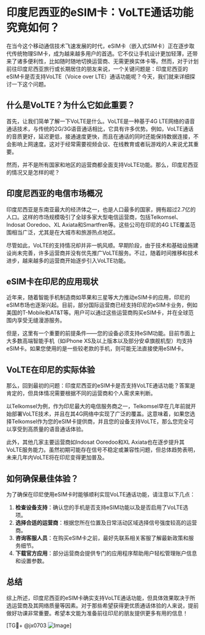 # 印度尼西亚的eSIM卡：VoLTE通话功能究竟如何？

在当今这个移动通信技术飞速发展的时代，eSIM卡（嵌入式SIM卡）正在逐步取代传统物理SIM卡，成为越来越多用户的首选。它不仅让手机设计更加轻薄，还带来了诸多便利性，比如随时随地切换运营商、无需更换实体卡等。然而，对于计划前往印度尼西亚旅行或长期居住的朋友来说，一个关键问题是：印度尼西亚的eSIM卡是否支持VoLTE（Voice over LTE）通话功能呢？今天，我们就来详细探讨一下这个问题。

## 什么是VoLTE？为什么它如此重要？

首先，让我们简单了解一下VoLTE是什么。VoLTE是一种基于4G LTE网络的语音通话技术，与传统的2G/3G语音通话相比，它具有许多优势。例如，VoLTE通话的音质更好，延迟更低，接通速度更快，而且在通话的同时还能保持数据连接，不会影响上网速度。这对于经常需要视频会议、在线教育或者玩游戏的人来说尤其重要。

然而，并不是所有国家和地区的运营商都全面支持VoLTE功能。那么，印度尼西亚的情况又是怎样的呢？

## 印度尼西亚的电信市场概况

印度尼西亚是东南亚最大的经济体之一，也是人口最多的国家，拥有超过2.7亿的人口。这样的市场规模吸引了全球多家大型电信运营商，包括Telkomsel、Indosat Ooredoo、XL Axiata和Smartfren等。这些公司在印尼的4G LTE覆盖范围相当广泛，尤其是在大城市和旅游热点地区。

尽管如此，VoLTE的支持情况却并非一帆风顺。早期阶段，由于技术和基础设施建设尚未完善，许多运营商并没有优先推广VoLTE服务。不过，随着时间推移和技术进步，越来越多的运营商开始逐步引入VoLTE功能。

## eSIM卡在印尼的应用现状

近年来，随着智能手机制造商如苹果和三星等大力推动eSIM卡的应用，印尼的eSIM市场也逐渐兴起。目前，部分国际运营商已经支持印尼的eSIM卡业务，例如美国的T-Mobile和AT&T等。用户可以通过这些运营商购买eSIM卡，并在全球范围内享受无缝漫游服务。

但是，这里有一个重要的前提条件——您的设备必须支持eSIM功能。目前市面上大多数高端智能手机（如iPhone XS及以上版本以及部分安卓旗舰机型）均支持eSIM卡。如果您使用的是一些较老款的手机，则可能无法直接使用eSIM卡。

## VoLTE在印尼的实际体验

那么，回到最初的问题：印度尼西亚的eSIM卡是否支持VoLTE通话功能？答案是肯定的，但具体情况需要根据不同的运营商和个人需求来判断。

以Telkomsel为例，作为印尼最大的电信服务商之一，Telkomsel早在几年前就开始部署VoLTE技术，并且在其4G网络中实现了广泛的覆盖。这意味着，如果您选择Telkomsel作为您的eSIM卡提供商，并且您的设备支持VoLTE，那么您完全可以享受到高质量的语音通话体验。

此外，其他几家主要运营商如Indosat Ooredoo和XL Axiata也在逐步提升其VoLTE服务能力。虽然初期可能存在信号不稳定或兼容性问题，但总体趋势表明，未来几年内VoLTE将在印尼变得更加普及。

## 如何确保最佳体验？

为了确保在印尼使用eSIM卡时能够顺利实现VoLTE通话功能，请注意以下几点：

1. **检查设备支持**：确认您的手机是否支持eSIM功能以及是否启用了VoLTE选项。
2. **选择合适的运营商**：根据您所在位置及日常活动区域选择信号强度较高的运营商。
3. **咨询客服人员**：在购买eSIM卡之前，最好先联系相关客服了解最新政策和服务细节。
4. **下载官方应用**：部分运营商会提供专门的应用程序帮助用户轻松管理账户信息和设置参数。

## 总结

综上所述，印度尼西亚的eSIM卡确实支持VoLTE通话功能，但具体效果取决于所选运营商及其网络质量等因素。对于那些希望获得更优质通话体验的人来说，提前做好功课非常重要。希望本文能为准备前往印尼的朋友提供更多有用的信息！

[TG💪+ @jx0703 ![Image](https://github.com/user-attachments/assets/dbca1d08-cadb-493c-b0ec-ad6f7a83f270)]